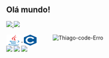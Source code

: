 ## Olá mundo! 

<div>
  <a href="https://github.com/Tekoryo">
  <img height="180em" src="https://github-readme-stats.vercel.app/api?username=Tekoryo&show_icons=true&theme=dark&include_all_commits=true&count_private=true"/>
  <img height="180em" src="https://github-readme-stats.vercel.app/api/top-langs/?username=Tekoryo&layout=compact&langs_count=7&theme=dark"/>
</div>
<div style="display: inline_block"><br>
  <img align="center" alt="Thiago-React" height="30" width="40" src="https://raw.githubusercontent.com/devicons/devicon/master/icons/java/java-original.svg">
  <img align="center" alt="Thiago-Js" height="30" width="40" src="https://raw.githubusercontent.com/devicons/devicon/master/icons/c/c-plain.svg">
  <!-- <img align = "center" alt = "Thiago-Ts" altura = "30" largura = "40" src = "https://raw.githubusercontent.com/devicon/master/icons/typescript/typescript-plain.svg "> -->
  <!-- <img align = "center" alt = "Thiago-React" altura = "30" largura = "40" src = "https://raw.githubusercontent.com/devicon/devicon/master/icons/react/react-original.svg "> -->
  <!--<img align="center" alt="Thiago-HTML" height="30" width="40" src="https://raw.githubusercontent.com/devicons/devicon/master/icons/html5/html5-original.svg">-->
  <!--<img align="center" alt="Thiago-CSS" height="30" width="40" src="https://raw.githubusercontent.com/devicons/devicon/master/icons/css3/css3-original.svg">-->
  <!-- <img align = "center" alt = "Thiago-Csharp" altura = "30" largura = "40" src = "https://raw.githubusercontent.com/devicon/master/icons/csharp/csharp-original.svg "> -->
  <img align="right" height="280em" width="380em" alt="Thiago-code-Erro" src="https://media0.giphy.com/media/qgQUggAC3Pfv687qPC/giphy.gif?cid=ecf05e47amg531g3ankoavc82xj7y39v0vg4ifduckszp3e1&rid=giphy.gif&ct=g">
</div>

<div> 
    <a href="https://www.instagram.com" target="_blank"><img src="https://img.shields.io/badge/-Instagram-%23E4405F?style=for-the-badge&logo=instagram&logoColor=white" target="_blank"></a>
    <a href = "mailto:thiagocoelho.coelho2@gmail.com"><img src="https://img.shields.io/badge/-Gmail-%23333?style=for-the-badge&logo=gmail&logoColor=white" target="_blank"></a>
    <a href="https://www.linkedin.com/in/thiagocoelhosantana/" alvo="_em branco"><img src="https://img.shields.io/badge/-LinkedIn-%230077B5?style = for-the-badge&logo = linkedin&logoColor = branco " alvo="_em branco"></a> 
<div>

